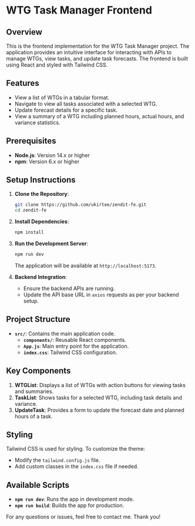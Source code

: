 # WTG Task Manager Frontend

## Overview

This is the frontend implementation for the WTG Task Manager project. The application provides an intuitive interface for interacting with APIs to manage WTGs, view tasks, and update task forecasts. The frontend is built using React and styled with Tailwind CSS.

## Features

- View a list of WTGs in a tabular format.
- Navigate to view all tasks associated with a selected WTG.
- Update forecast details for a specific task.
- View a summary of a WTG including planned hours, actual hours, and variance statistics.

## Prerequisites

- **Node.js**: Version 14.x or higher
- **npm**: Version 6.x or higher

## Setup Instructions

1. **Clone the Repository**:

   ```bash
   git clone https://github.com/ukirtee/zendit-fe.git
   cd zendit-fe
   ```

2. **Install Dependencies**:

   ```bash
   npm install
   ```

3. **Run the Development Server**:

   ```bash
   npm run dev
   ```

   The application will be available at `http://localhost:5173`.

4. **Backend Integration**:

   - Ensure the backend APIs are running.
   - Update the API base URL in `axios` requests as per your backend setup.

## Project Structure

- **`src/`**: Contains the main application code.
  - **`components/`**: Reusable React components.
  - **`App.js`**: Main entry point for the application.
  - **`index.css`**: Tailwind CSS configuration.

## Key Components

1. **WTGList**: Displays a list of WTGs with action buttons for viewing tasks and summaries.
2. **TaskList**: Shows tasks for a selected WTG, including task details and variance.
3. **UpdateTask**: Provides a form to update the forecast date and planned hours of a task.

## Styling

Tailwind CSS is used for styling. To customize the theme:

- Modify the `tailwind.config.js` file.
- Add custom classes in the `index.css` file if needed.

## Available Scripts

- **`npm run dev`**: Runs the app in development mode.
- **`npm run build`**: Builds the app for production.

For any questions or issues, feel free to contact me. Thank you!

